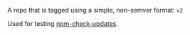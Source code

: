 A repo that is tagged using a simple, non-semver format: `v2`

Used for testing [npm-check-updates](https://github.com/raineorshine/npm-check-updates).